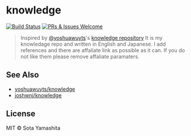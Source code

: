 [Build Badge]: https://travis-ci.org/sotayamashita/knowledge.svg?branch=master
[Build Link]:  https://travis-ci.org/sotayamashita/knowledge
[welcom-badge]: https://img.shields.io/badge/PRs%20&%20Issues-welcome-brightgreen.svg
[welcome-link]: https://github.com/sotayamashita/knowledge/pulls

# knowledge

[![Build Status][Build Badge]][Build Link]
[![PRs & Issues Welcome][welcom-badge]][welcome-link]

> Inspired by [@yoshuawuyts](https://github.com/yoshuawuyts)'s [knowledge repository](https://github.com/yoshuawuyts/knowledge)
> It is my knowledage repo and written in English and Japanese. I add references and there are affaliate link as possible as it can. If you do not like them please remove affaliate paramaters.

## See Also

* [yoshuawuyts/knowledge](https://github.com/yoshuawuyts/knowledge)
* [joshwnj/knowledge](https://github.com/joshwnj/knowledge)


## License

MIT © Sota Yamashita
